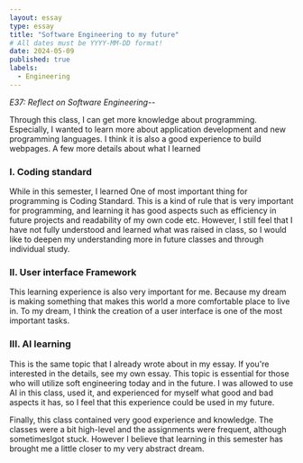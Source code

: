 ```yaml
---
layout: essay
type: essay
title: "Software Engineering to my future"
# All dates must be YYYY-MM-DD format!
date: 2024-05-09
published: true
labels:
  - Engineering
---
```

*E37: Reflect on Software Engineering*--


Through this class, I can get more knowledge about programming. Especially, I wanted to learn more about application development and new programming languages. I think it is also a good experience to build webpages. A few more details about what I learned

### I. Coding standard

While in this semester, I learned One of most important thing for programming is Coding Standard.  This is a kind of rule that is very important for programming, and learning it has good aspects such as efficiency in future projects and readability of my own code etc. However, I still feel that I have not fully understood and learned what was raised in class, so I would like to deepen my understanding more in future classes and through individual study.

### II. User interface Framework

This learning experience is also very important for me. Because my dream is making something that makes this world a more comfortable place to live in. To my dream, I think the creation of a user interface is one of the most important tasks.

### III. AI learning

This is the same topic that I already wrote about in my essay. If you're interested in the details, see my own essay. This topic is essential for those who will utilize soft engineering today and in the future. I was allowed to use AI in this class, used it, and experienced for myself what good and bad aspects it has, so I feel that this experience could be used in my future.
    
Finally, this class contained very good experience and knowledge. The classes were a bit high-level and the assignments were frequent, although sometimesIgot stuck. However I believe that learning in this semester has brought me a little closer to my very abstract dream.
